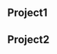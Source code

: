 <html>
  <body>
    <h2>Project1</h2>
    <a href="JavaTutorial"></a>
    <h2>Project2</h2>
  </body>
</html>
